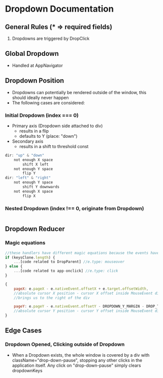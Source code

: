 # Dropdown Documentation

## General Rules (* => required fields)
1. Dropdowns are triggered by DropClick

## Global Dropdown
- Handled at AppNavigator

## Dropdown Position
- Dropdowns can potentially be rendered outside of the window, this should ideally never happen
- The following cases are considered:

### Initial Dropdown (index === 0)
- Primary axis (Dropdown side attached to div)
    - results in a flip
    - defaults to Y (place: "down")
- Secondary axis
    - results in a shift to threshold const
```javascript
dir: "up" & "down"
    not enough X space
        shift X left
    not enough Y space
        flip Y
dir: "left" & "right"
    not enough Y space
        shift Y downwards
    not enough X space
        flip X
```

### Nested Dropdown (index !== 0, originate from Dropdown)
```javascript

```

## Dropdown Reducer

### Magic equations
```javascript
//these handlers have different magic equations because the events have different values available
if (keysClone.length) {
    ...[code related to DropParent] //e.type: mouseover
} else {
    ...[code related to app-onclick] //e.type: click
}
```

```javascript
{
    pageX: e.pageX - e.nativeEvent.offsetX + e.target.offsetWidth,
    //absolute cursor X position - cursor X offset inside MouseEvent div + width of the div
    //brings us to the right of the div

    pageY: e.pageY - e.nativeEvent.offsetY - DROPDOWN_Y_MARGIN - DROP_TITLE_HEIGHT,
    //absolute cursor Y position - cursor Y offset inside MouseEvent div - some constants
}
```

## Edge Cases

### Dropdown Opened, Clicking outside of Dropdown
- When a Dropdown exists, the whole window is covered by a div with className="drop-down-pause", stopping any other clicks in the application itself. Any click on "drop-down-pause" simply clears dropdownKeys